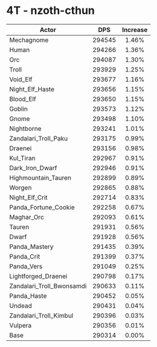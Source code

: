 # 4T - nzoth-cthun
| Actor | DPS | Increase |
|---|:---:|:---:|
|Mechagnome|294545|1.46%|
|Human|294266|1.36%|
|Orc|294087|1.30%|
|Troll|293929|1.25%|
|Void_Elf|293677|1.16%|
|Night_Elf_Haste|293656|1.15%|
|Blood_Elf|293650|1.15%|
|Goblin|293573|1.12%|
|Gnome|293498|1.10%|
|Nightborne|293241|1.01%|
|Zandalari_Troll_Paku|293175|0.99%|
|Draenei|293156|0.98%|
|Kul_Tiran|292967|0.91%|
|Dark_Iron_Dwarf|292946|0.91%|
|Highmountain_Tauren|292899|0.89%|
|Worgen|292865|0.88%|
|Night_Elf_Crit|292714|0.83%|
|Panda_Fortune_Cookie|292258|0.67%|
|Maghar_Orc|292093|0.61%|
|Tauren|291931|0.56%|
|Dwarf|291928|0.56%|
|Panda_Mastery|291435|0.39%|
|Panda_Crit|291399|0.37%|
|Panda_Vers|291049|0.25%|
|Lightforged_Draenei|290798|0.17%|
|Zandalari_Troll_Bwonsamdi|290633|0.11%|
|Panda_Haste|290452|0.05%|
|Undead|290431|0.04%|
|Zandalari_Troll_Kimbul|290396|0.03%|
|Vulpera|290356|0.01%|
|Base|290314|0.00%|
